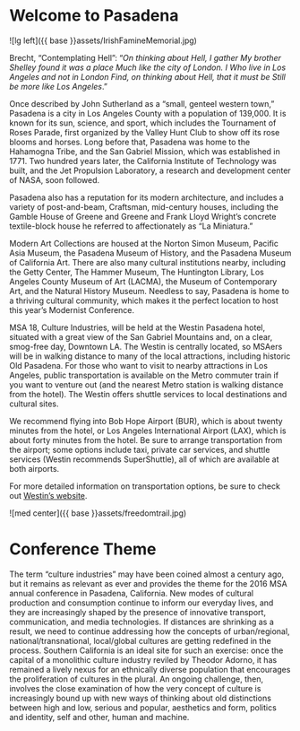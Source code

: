 <div class="padder" id="begin">
</div>

# Welcome to Pasadena

![lg left]({{ base }}assets/IrishFamineMemorial.jpg)
Brecht, “Contemplating Hell”: “*On thinking about Hell, I gather My brother Shelley found it was a place Much like the city of London. I Who live in Los Angeles and not in London Find, on thinking about Hell, that it must be Still be more like Los Angeles*.”Once described by John Sutherland as a “small, genteel western town,” Pasadena is a city in Los Angeles County with a population of 139,000. It is known for its sun, science, and sport, which includes the Tournament of Roses Parade, first organized by the Valley Hunt Club to show off its rose blooms and horses. Long before that, Pasadena was home to the Hahamogna Tribe, and  the San Gabriel Mission, which was established in 1771. Two hundred years later, the California Institute of Technology was built, and the Jet Propulsion Laboratory, a research and development center of NASA, soon followed. Pasadena also has a reputation for its modern architecture, and includes a variety of post-and-beam, Craftsman, mid-century houses, including the Gamble House of Greene and Greene and Frank Lloyd Wright’s concrete textile-block house he referred to affectionately as “La Miniatura.” Modern Art Collections are housed at the Norton Simon Museum, Pacific Asia Museum, the Pasadena Museum of History, and the Pasadena Museum of California Art. There are also many cultural institutions nearby, including the Getty Center, The Hammer Museum, The Huntington Library, Los Angeles County Museum of Art (LACMA), the Museum of Contemporary Art, and the Natural History Museum. Needless to say, Pasadena is home to a thriving cultural community, which makes it the perfect location to host this year’s Modernist Conference. MSA 18, Culture Industries, will be held at the Westin Pasadena hotel, situated with a great view of the San Gabriel Mountains and, on a clear, smog-free day, Downtown LA. The Westin is centrally located, so MSAers will be in walking distance to many of the local attractions, including historic Old Pasadena. For those who want to visit to nearby attractions in Los Angeles, public transportation is available on the Metro commuter train if you want to venture out (and the nearest Metro station is walking distance from the hotel). The Westin offers shuttle services to local destinations and cultural sites. We recommend flying into Bob Hope Airport (BUR), which is about twenty minutes from the hotel, or Los Angeles International Airport (LAX), which is about forty minutes from the hotel. Be sure to arrange transportation from the airport; some options include taxi, private car services, and shuttle services (Westin recommends SuperShuttle), all of which are available at both airports. For more detailed information on transportation options, be sure to check out [Westin’s website](http://www.starwoodhotels.com/westin/property/area/transportation.html?propertyID=1453).![med center]({{ base }}assets/freedomtrail.jpg)# Conference ThemeThe term “culture industries” may have been coined almost a century ago, but it remains as relevant as ever and provides the theme for the 2016 MSA annual conference in Pasadena, California. New modes of cultural production and consumption continue to inform our everyday lives, and they are increasingly shaped by the presence of innovative transport, communication, and media technologies. If distances are shrinking as a result, we need to continue addressing how the concepts of urban/regional, national/transnational, local/global cultures are getting redefined in the process. Southern California is an ideal site for such an exercise: once the capital of a monolithic culture industry reviled by Theodor Adorno, it has remained a lively nexus for an ethnically diverse population that encourages the proliferation of cultures in the plural. An ongoing challenge, then, involves the close examination of how the very concept of culture is increasingly bound up with new ways of thinking about old distinctions between high and low, serious and popular, aesthetics and form, politics and identity, self and other, human and machine.